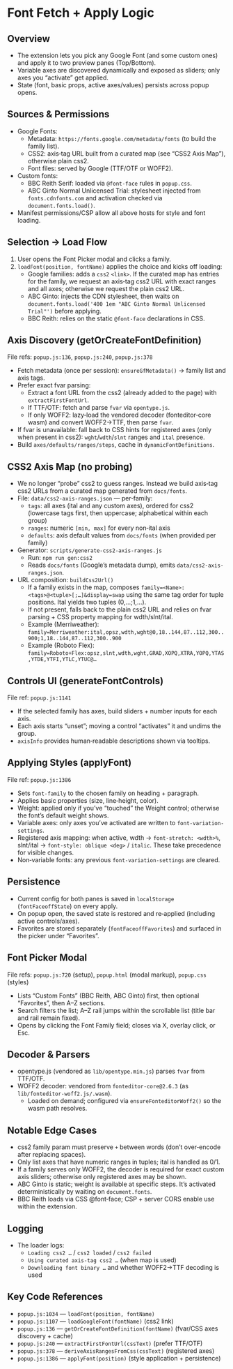 Font Fetch + Apply Logic
========================

Overview
--------
- The extension lets you pick any Google Font (and some custom ones) and apply it to two preview panes (Top/Bottom).
- Variable axes are discovered dynamically and exposed as sliders; only axes you “activate” get applied.
- State (font, basic props, active axes/values) persists across popup opens.

Sources & Permissions
---------------------
- Google Fonts:
  - Metadata: `https://fonts.google.com/metadata/fonts` (to build the family list).
  - CSS2: axis‑tag URL built from a curated map (see “CSS2 Axis Map”), otherwise plain css2.
  - Font files: served by Google (TTF/OTF or WOFF2).
- Custom fonts:
  - BBC Reith Serif: loaded via `@font-face` rules in `popup.css`.
  - ABC Ginto Normal Unlicensed Trial: stylesheet injected from `fonts.cdnfonts.com` and activation checked via `document.fonts.load()`.
- Manifest permissions/CSP allow all above hosts for style and font loading.

Selection → Load Flow
---------------------
1) User opens the Font Picker modal and clicks a family.
2) `loadFont(position, fontName)` applies the choice and kicks off loading:
   - Google families: adds a `css2` `<link>`. If the curated map has entries for the family, we request an axis‑tag css2 URL with exact ranges and all axes; otherwise we request the plain css2 URL.
   - ABC Ginto: injects the CDN stylesheet, then waits on `document.fonts.load('400 1em "ABC Ginto Normal Unlicensed Trial"')` before applying.
   - BBC Reith: relies on the static `@font-face` declarations in CSS.

Axis Discovery (getOrCreateFontDefinition)
-----------------------------------------
File refs: `popup.js:136`, `popup.js:240`, `popup.js:378`
- Fetch metadata (once per session): `ensureGfMetadata()` → family list and axis tags.
- Prefer exact fvar parsing:
  - Extract a font URL from the css2 (already added to the page) with `extractFirstFontUrl`.
  - If TTF/OTF: fetch and parse `fvar` via `opentype.js`.
  - If only WOFF2: lazy‑load the vendored decoder (fonteditor‑core wasm) and convert WOFF2→TTF, then parse `fvar`.
- If fvar is unavailable: fall back to CSS hints for registered axes (only when present in css2): `wght`/`wdth`/`slnt` ranges and `ital` presence.
- Build `axes/defaults/ranges/steps`, cache in `dynamicFontDefinitions`.

CSS2 Axis Map (no probing)
--------------------------
- We no longer “probe” css2 to guess ranges. Instead we build axis‑tag css2 URLs from a curated map generated from `docs/fonts`.
- File: `data/css2-axis-ranges.json` — per‑family:
  - `tags`: all axes (ital and any custom axes), ordered for css2 (lowercase tags first, then uppercase; alphabetical within each group)
  - `ranges`: numeric `[min, max]` for every non‑ital axis
  - `defaults`: axis default values from `docs/fonts` (when provided per family)
- Generator: `scripts/generate-css2-axis-ranges.js`
  - Run: `npm run gen:css2`
  - Reads `docs/fonts` (Google’s metadata dump), emits `data/css2-axis-ranges.json`.
- URL composition: `buildCss2Url()`
  - If a family exists in the map, composes `family=<Name>:<tags>@<tuple>[;…]&display=swap` using the same tag order for tuple positions. Ital yields two tuples (0,…;1,…).
  - If not present, falls back to the plain css2 URL and relies on fvar parsing + CSS property mapping for wdth/slnt/ital.
  - Example (Merriweather): `family=Merriweather:ital,opsz,wdth,wght@0,18..144,87..112,300..900;1,18..144,87..112,300..900`
  - Example (Roboto Flex): `family=Roboto+Flex:opsz,slnt,wdth,wght,GRAD,XOPQ,XTRA,YOPQ,YTAS,YTDE,YTFI,YTLC,YTUC@…`

Controls UI (generateFontControls)
----------------------------------
File ref: `popup.js:1141`
- If the selected family has axes, build sliders + number inputs for each axis.
- Each axis starts “unset”; moving a control “activates” it and undims the group.
- `axisInfo` provides human‑readable descriptions shown via tooltips.

Applying Styles (applyFont)
---------------------------
File ref: `popup.js:1386`
- Sets `font-family` to the chosen family on heading + paragraph.
- Applies basic properties (size, line‑height, color).
- Weight: applied only if you’ve “touched” the Weight control; otherwise the font’s default weight shows.
- Variable axes: only axes you’ve activated are written to `font-variation-settings`.
- Registered axis mapping: when active, wdth → `font-stretch: <wdth>%`, slnt/ital → `font-style: oblique <deg>` / `italic`. These take precedence for visible changes.
- Non‑variable fonts: any previous `font-variation-settings` are cleared.

Persistence
-----------
- Current config for both panes is saved in `localStorage` (`fontFaceoffState`) on every apply.
- On popup open, the saved state is restored and re‑applied (including active controls/axes).
- Favorites are stored separately (`fontFaceoffFavorites`) and surfaced in the picker under “Favorites”.

Font Picker Modal
-----------------
File refs: `popup.js:720` (setup), `popup.html` (modal markup), `popup.css` (styles)
- Lists “Custom Fonts” (BBC Reith, ABC Ginto) first, then optional “Favorites”, then A–Z sections.
- Search filters the list; A–Z rail jumps within the scrollable list (title bar and rail remain fixed).
- Opens by clicking the Font Family field; closes via X, overlay click, or Esc.

Decoder & Parsers
-----------------
- opentype.js (vendored as `lib/opentype.min.js`) parses `fvar` from TTF/OTF.
- WOFF2 decoder: vendored from `fonteditor-core@2.6.3` (as `lib/fonteditor-woff2.js/.wasm`).
  - Loaded on demand; configured via `ensureFonteditorWoff2()` so the wasm path resolves.

Notable Edge Cases
------------------
- css2 family param must preserve `+` between words (don’t over‑encode after replacing spaces).
- Only list axes that have numeric ranges in tuples; ital is handled as 0/1.
- If a family serves only WOFF2, the decoder is required for exact custom axis sliders; otherwise only registered axes may be shown.
- ABC Ginto is static; weight is available at specific steps. It’s activated deterministically by waiting on `document.fonts`.
- BBC Reith loads via CSS @font‑face; CSP + server CORS enable use within the extension.

Logging
-------
- The loader logs:
  - `Loading css2 …` / `css2 loaded` / `css2 failed`
  - `Using curated axis-tag css2 …` (when map is used)
  - `Downloading font binary …` and whether WOFF2→TTF decoding is used

Key Code References
-------------------
- `popup.js:1034` — `loadFont(position, fontName)`
- `popup.js:1107` — `loadGoogleFont(fontName)` (css2 link)
- `popup.js:136` — `getOrCreateFontDefinition(fontName)` (fvar/CSS axes discovery + cache)
- `popup.js:240` — `extractFirstFontUrl(cssText)` (prefer TTF/OTF)
- `popup.js:378` — `deriveAxisRangesFromCss(cssText)` (registered axes)
- `popup.js:1386` — `applyFont(position)` (style application + persistence)
